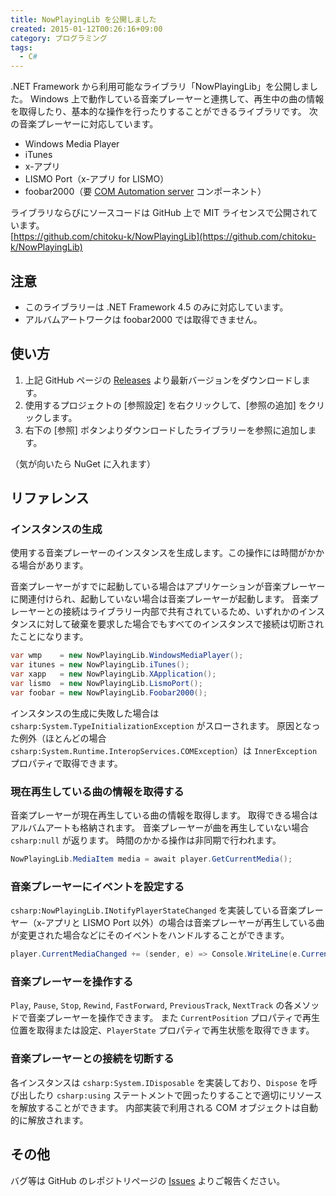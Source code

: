 ```yaml
---
title: NowPlayingLib を公開しました
created: 2015-01-12T00:26:16+09:00
category: プログラミング
tags:
  - C#
---
```

.NET Framework から利用可能なライブラリ「NowPlayingLib」を公開しました。
Windows 上で動作している音楽プレーヤーと連携して、再生中の曲の情報を取得したり、基本的な操作を行ったりすることができるライブラリです。
次の音楽プレーヤーに対応しています。

- Windows Media Player
- iTunes
- x-アプリ
- LISMO Port（x-アプリ for LISMO）
- foobar2000（要 [COM Automation server](http://foosion.foobar2000.org/0.9/#comserver) コンポーネント）

ライブラリならびにソースコードは GitHub 上で MIT ライセンスで公開されています。  
[https://github.com/chitoku-k/NowPlayingLib](https://github.com/chitoku-k/NowPlayingLib)

## 注意

- このライブラリーは .NET Framework 4.5 のみに対応しています。
- アルバムアートワークは foobar2000 では取得できません。

<!-- more -->

## 使い方

1. 上記 GitHub ページの [Releases](https://github.com/chitoku-k/NowPlayingLib/releases) より最新バージョンをダウンロードします。
1. 使用するプロジェクトの [参照設定] を右クリックして、[参照の追加] をクリックします。
1. 右下の [参照] ボタンよりダウンロードしたライブラリーを参照に追加します。

（気が向いたら NuGet に入れます）

## リファレンス

### インスタンスの生成

使用する音楽プレーヤーのインスタンスを生成します。この操作には時間がかかる場合があります。

音楽プレーヤーがすでに起動している場合はアプリケーションが音楽プレーヤーに関連付けられ、起動していない場合は音楽プレーヤーが起動します。
音楽プレーヤーとの接続はライブラリー内部で共有されているため、いずれかのインスタンスに対して破棄を要求した場合でもすべてのインスタンスで接続は切断されたことになります。

```csharp
var wmp    = new NowPlayingLib.WindowsMediaPlayer();
var itunes = new NowPlayingLib.iTunes();
var xapp   = new NowPlayingLib.XApplication();
var lismo  = new NowPlayingLib.LismoPort();
var foobar = new NowPlayingLib.Foobar2000();
```

インスタンスの生成に失敗した場合は `csharp:System.TypeInitializationException` がスローされます。
原因となった例外（ほとんどの場合 `csharp:System.Runtime.InteropServices.COMException`）は `InnerException` プロパティで取得できます。

### 現在再生している曲の情報を取得する

音楽プレーヤーが現在再生している曲の情報を取得します。
取得できる場合はアルバムアートも格納されます。
音楽プレーヤーが曲を再生していない場合 `csharp:null` が返ります。
時間のかかる操作は非同期で行われます。

```csharp
NowPlayingLib.MediaItem media = await player.GetCurrentMedia();
```

### 音楽プレーヤーにイベントを設定する

`csharp:NowPlayingLib.INotifyPlayerStateChanged` を実装している音楽プレーヤー（x-アプリと LISMO Port 以外）の場合は音楽プレーヤーが再生している曲が変更された場合などにそのイベントをハンドルすることができます。

```csharp
player.CurrentMediaChanged += (sender, e) => Console.WriteLine(e.CurrentMedia);
```

### 音楽プレーヤーを操作する

`Play`, `Pause`, `Stop`, `Rewind`, `FastForward`, `PreviousTrack`, `NextTrack` の各メソッドで音楽プレーヤーを操作できます。
また `CurrentPosition` プロパティで再生位置を取得または設定、`PlayerState` プロパティで再生状態を取得できます。

### 音楽プレーヤーとの接続を切断する

各インスタンスは `csharp:System.IDisposable` を実装しており、`Dispose` を呼び出したり `csharp:using` ステートメントで囲ったりすることで適切にリソースを解放することができます。
内部実装で利用される COM オブジェクトは自動的に解放されます。

## その他

バグ等は GitHub のレポジトリページの [Issues](https://github.com/chitoku-k/NowPlayingLib/issues) よりご報告ください。
